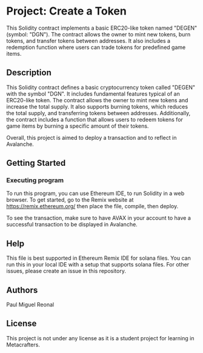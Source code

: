 # Project: Create a Token

This Solidity contract implements a basic ERC20-like token named "DEGEN" (symbol: "DGN"). The contract allows the owner to mint new tokens, burn tokens, and transfer tokens between addresses. It also includes a redemption function where users can trade tokens for predefined game items.

## Description
This Solidity contract defines a basic cryptocurrency token called "DEGEN" with the symbol "DGN". It includes fundamental features typical of an ERC20-like token. The contract allows the owner to mint new tokens and increase the total supply. It also supports burning tokens, which reduces the total supply, and transferring tokens between addresses. Additionally, the contract includes a function that allows users to redeem tokens for game items by burning a specific amount of their tokens.

Overall, this project is aimed to deploy a transaction and to reflect in Avalanche.

## Getting Started

### Executing program
To run this program, you can use Ethereum IDE, to run Solidity in a web browser. To get started, go to the Remix website at https://remix.ethereum.org/ then place the file, compile, then deploy.

To see the transaction, make sure to have AVAX in your account to have a successful transaction to be displayed in Avalanche.

## Help
This file is best supported in Ethereum Remix IDE for solana files. You can run this in your local IDE with a setup that supports solana files.
For other issues, please create an issue in this repository.

## Authors
Paul Miguel Reonal

## License
This project is not under any license as it is a student project for learning in Metacrafters.
